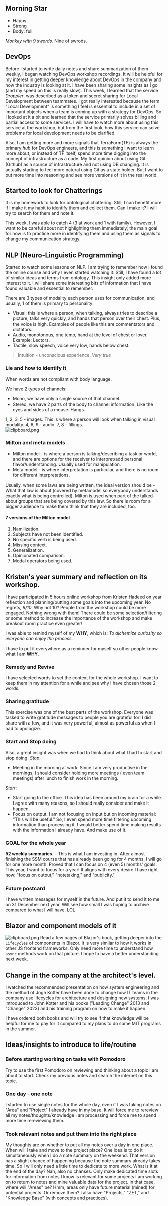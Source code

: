 ## Morning Star

- Happy
- Strong
- Body: full

_Monkey with 9 swords._ Nine of swrods.

## DevOps

Before I started to write daily notes and share summarization of them weekly, I began watching
DevOps workshop recordings. It will be helpful for my interest in getting deeper knowledge about
DevOps in the company and how the industry is looking at it. I have been sharing some insights as I
go (and my speed on this is really slow). This week, I learned that the service _Droppler_, was
described as a token and secret sharing for Local Development between teammates. I got really
interested because the term "Local Development" is something I feel is essential to include in a set
of important objects when a team is coming up with a strategy for DevOps. So I looked at it a bit
and learned that the service primarily solves billing and partial access to some services. I will
have to watch more about using this service at the workshop, but from the first look, how this
service can solve problems for local development needs to be clarified.

Also, I am getting more and more signals that TerraForm(TF) is always the primary _hub_ for DevOps
engineers, and this is something I want to learn more about, or instead of TF itself, spend more
time digging into the concept of infrastructure as a code. My first opinion about using Git (Github)
as a source of infrastructure and not using DB changing. It is actually starting to feel more
natural using Git as a state holder. But I want to put more time into reasoning and see more
versions of it in the real world.

## Started to look for Chatterings

It is my homework to look for ontological chattering. Still, I can benefit more if I make it my
habit to identify them and collect them. Can I make it? I will try to search for them and note it.

This week, I was able to catch 4 (3 at work and 1 with family). However, I want to be careful about
not highlighting them immediately; the main goal for now is to practice more in identifying them and
using them as signals to change my communication strategy.

## NLP (Neuro-Linguistic Programming)

Started to watch some lessons on NLP. I am trying to remember how I found the online course and why
I even started watching it. Still, I have found a lot of similar ideas and terms from ontology. This
insight only added more interest to it. I will share some interesting bits of information that I
have found valuable and essential to remember.

There are 3 types of modality each person uses for communication, and usually, 1 of them is primary
to personality:

- Visual: this is where a person, when talking, always tries to describe a picture, talks very
  quickly, and hands that person over their chest. Plus, the voice is high. Examples of people like
  this are commentators and dictators.
- Audio, monotonous, one temp, hand at the level of chest or lover. Example: Lectors.
- Tactile, slow speech, voice very low, hands below chest.

> Intuition - unconscious experience. _Very true_

### Lie and how to identify it

When words are not compliant with body language.

We have 2 types of channels:

- Mono, we have only a single source of that channel.
- Stereo, we have 2 parts of the body to channel information. Like the eyes and sides of a mouse.
  Hangs.

1, 2, 3, 5 - images. This is where a person will look when talking in visual modality. 4, 6, 9 -
audio. 7, 8 - fillings.\
![clipboard.png](Publish/2024/assets/0ZCppFVzi-clipboard.png)

### Milton and meta models

- Milton model - is where a person is talking/describing a task or world, and there are options for
  the receiver to interpret/add personal flavor/understanding. Usually used for manipulation.
- Meta model - is where interpretation is particular, and there is no room for different
  interpretations.

Usually, when some laws are being written, the ideal version should be - What that law is about
(covered by metamodel so everybody understands exactly what is being controlled). Milton is used
when part of the talked-about groups that are being covered by this law. So there is room for a
bigger audience to make them think that they are included, too.

#### 7 versions of the Milton model

1. Namilization.
2. Subjects have not been identified.
3. No specific verb is being used.
4. Missing context.
5. Generalization.
6. Opinionated comparison.
7. Modal operators being used.

## Kristen's year summary and reflection on its workshop.

I have participated in 5 hours online workshop from Kristen Hadeed on year reflection and
planning/putting some goals into the upcoming year. No regrets, _9/10_. Why not 10? People from the
workshop could be more engaged. Nothing wrong with them! There could be some selection/filtering or
some method to increase the importance of the workshop and make breakout room practice even greater!

I was able to remind myself of my **WHY**, which is: _To alchemize curiosity so everyone can enjoy
the process._

I have to put it everywhere as a reminder for myself so other people know what I am **WHY**.

### Remedy and Revive

I have selected words to set the context for the whole workshop. I want to keep them in my attention
for a while and see why I have chosen those 2 words.

### Sharing gratitude

This exercise was one of the best parts of the workshop. Everyone was tasked to write gratitude
messages to people you are grateful for! I did share with a few, and it was very powerful, almost as
powerful as when I had to apologize.

### Start and Stop doing

Also, a great insight was when we had to think about what I had to start and stop doing. _Stop_:

- Meeting in the morning at work: Since I am very productive in the mornings, I should consider
  holding more meetings ( even team meetings) after lunch to finish work in the morning.

_Start_:

- Start going to the office. This idea has been around my brain for a while. I agree with many
  reasons, so I should really consider and make it happen.
- Focus on output. I am not focusing on input but on incoming material: "This will be useful." So, I
  even spend more time filtering upcoming information than processing it. I would better spend time
  making results with the information I already have. And make use of it.

### GOAL for the whole year

**52 weekly summaries.** - This is what I am investing in. After almost finishing the SSM course
that has already been going for 4 months, I will go for one more month. Proved that I can focus on 4
(even 5) months' goals. This year, I want to focus for a year! It aligns with every desire I have
right now: "focus on output," "notetaking," and "publicity."

### Future postcard

I have written messages for myself in the future. And put it to send it to me on 31 December next
year. Will see how small I was hoping to archive compared to what I will have. LOL

## Blazor and component models of it

![clipboard.png](Publish/2024/assets/fbWpRd9l8-clipboard.png) Read a few pages of Blazor's book,
getting deeper into the `LifeCycles` of components in Blazor. It is very similar to how it works in
other JS frontend frameworks. Only need more time to understand how `async` methods work on that
picture. I hope to have a better understanding next week.

## Change in the company at the architect's level.

I watched the recommended presentation on how system engineering and the method of Jogh Kotter have
been done to change how IT teams in the company use lifecycles for architecture and designing new
systems. I was introduced to John Kotter and his books ("Leading Change" 2013 and "Change" 2023) and
his training program on how to make it happen.

I have ordered both books and will try to see if that knowledge will be helpful for me to pay for it
compared to my plans to do some MIT programs in the summer.

## Ideas/insights to introduce to life/routine

### Before starting working on tasks with Pomodoro

Try to use the first Pomodoro on reviewing and thinking about a topic I am about to start. Check my
previous notes and search the internet on this topic.

### One day - one note

I started to use single notes for the whole day, even if I was taking notes on "Area" and "Project"
I already have in my base. It will force me to rereview all my notes/thoughts/knowledge I am
processing and force me to spend more time rereviewing them.

### Took relevant notes and put them into the right place

My thoughts are on whether to put all my notes over a day in one place. When will I take and move to
the project place? One idea is to do it simultaneously when I do a note summary on the weekend. That
version has a slight chance of happening because the note summary already takes time. So I will only
need a little time to dedicate to more work. What is it at the end of the day? Nah, also no chanses.
Only make dedicated time slots for information from notes I know is relevant for some projects I am
working on to return to notes and mine valuable data for the project. In that case, where will
"Areas" be? Hmm, areas only have future material (mined) for potential projects. Or remove them? I
also have "Projects," "ZET," and "Knowledge Base" (with concepts and practices).
